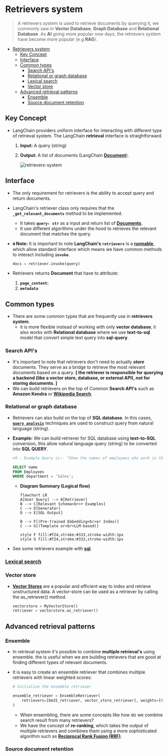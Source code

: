 # Retrievers system

> A retrievers system is used to retrieve documents by querying it, we commonly saw in **Vector Database**, **Graph Database** and **Relational Database**. As **AI** going more popular now days, the retrievers system have become more popular (e.g **RAG**).

- [Retrievers system](#retrievers-system)
  - [Key Concept](#key-concept)
  - [Interface](#interface)
  - [Common types](#common-types)
    - [Search API's](#search-apis)
    - [Relational or graph database](#relational-or-graph-database)
    - [Lexical search](#lexical-search)
    - [Vector store](#vector-store)
  - [Advanced retrieval patterns](#advanced-retrieval-patterns)
    - [Ensemble](#ensemble)
    - [Source document retention](#source-document-retention)

## Key Concept

- LangChain providers uniform interface for interacting with different type of retrieval system. The LangChain **retrieval** interface is straightforward.

    1. **Input:** A query (string)
    2. **Output:** A list of documents (LangChain [**Document**](https://python.langchain.com/api_reference/core/documents/langchain_core.documents.base.Document.html)).

        ![retrievers-system](https://python.langchain.com/assets/images/retriever_concept-1093f15a8f63ddb90bd23decbd249ea5.png)

## Interface

- The only requirement for retrievers is the ability to accept query and return documents.
- LangChain's retriever class only requires that the **`_get_relevant_documents`** method to be implemented.
  - It takes **`query: str`** as a input and return list of [**Documents**](https://python.langchain.com/api_reference/core/documents/langchain_core.documents.base.Document.html).
  - It use different algorithms under the hood to retrieves the relevant document that matches the query.
- **💀 Note:** It is important to note **LangChain's `retrievers`** is a [**runnable**](../additionals/runnable.md), which allow standard interface which means we have common methods to interact including **`invoke`**.

    ```py
    docs = retriever.invoke(query)
    ```

- Retrievers returns **Document** that have to attribute:
    1. **`page_content`:**
    2. **`metadata`**

## Common types

- There are some common types that are frequently use in **retrievers system**.
  - it is more flexible instead of working with only **vector database**, it also works with **Relational database** where we use **text-to-sql** model that convert simple text query into **sql-query**.

### Search API's

- It's important to note that retrievers don't need to actually ***store*** documents. They serve as a bridge to retrieve the most relevant documents based on a query. **[ the retriever is responsible for querying a backend (like a vector store, database, or external API), not for storing documents. ]**
- We can build retrievers on the top of Common **Search API's** such as **Amazon Kendra** or [**Wikipedia Search**](./retreivers_with_wiki.ipynb).

### Relational or graph database

- Retrievers can also build on the top of **SQL database**. In this cases, [**`query analysis`**]() techniques are used to construct query from natural language (string).
- **Example:** We can build retriever for SQL database using **text-to-SQL** conversion, this allow natural language query (string) to be converted into **SQL QUERY**.

    ```sql
    <!-- Example Query is:- "Show the names of employees who work in the Sales department." -->

    SELECT name
    FROM Employees
    WHERE department = 'Sales';
    ```

  - **Diagram Summary (Logical flow)**

    ```mermaid
    flowchart LR
    A[User Query] --> B[Retriever]
    B --> C[Relevant Schema<br>+ Examples]
    C --> D[Generator]
    D --> E[SQL Output]
    
    B --> F[(Pre-trained Embedding<br>or Index)]
    C --> G[(Template or<br>LLM-based)]

    style F fill:#f24,stroke:#333,stroke-width:1px
    style G fill:#f24,stroke:#333,stroke-width:1px
    ```

- See some retrievers example with [**sql**](./retrievers_with_sql.ipynb).

### [Lexical search](https://python.langchain.com/docs/concepts/retrievers/#lexical-search)

### Vector store

- [**Vector Stores**](../12_vector_store/vector.md) are a popular and efficient way to index and retrieve unstructured data. A vector-store can be used as a retriever by calling the as_retriever() method.

    ```py
    vectorstore = MyVectorStore()
    retriever = vectorstore.as_retriever()
    ```

## Advanced retrieval patterns

### Ensemble

- In retrieval system it's possible to combine **multiple retrieval's** using ensemble. the is useful when we are building retrievers that are good at finding different types of relevant documents.
- It is easy to create an ensemble retriever that combines multiple retrievers with linear weighted scores:

    ```py
    # Initialize the ensemble retriever

    ensemble_retriever = EnsembleRetriever(
        retrievers=[bm25_retriever, vector_store_retriever], weights=[0.5, 0.5]
    )
    ```

  - When ensembling, there are some concepts like how do we combine search result from many retrievers? 
  - We have the concept of **re-ranking**, which takes the output of multiple retrievers and combines them using a more sophisticated algorithm such as [**Reciprocal Rank Fusion (RRF)**](https://plg.uwaterloo.ca/~gvcormac/cormacksigir09-rrf.pdf).


### Source document retention

